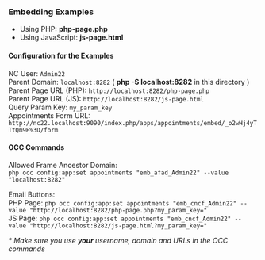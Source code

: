 ### Embedding Examples

- Using PHP: **php-page.php**
- Using JavaScript: **js-page.html**

#### Configuration for the Examples

NC User: `Admin22`  
Parent Domain: `localhost:8282` ( **php -S localhost:8282** in this directory )  
Parent Page URL (PHP): `http://localhost:8282/php-page.php`  
Parent Page URL (JS): `http://localhost:8282/js-page.html`  
Query Param Key: `my_param_key`  
Appointments Form URL: `http://nc22.localhost:9090/index.php/apps/appointments/embed/_o2wHj4yTTtQm9E%3D/form`

#### OCC Commands

Allowed Frame Ancestor Domain:  
`php occ config:app:set appointments "emb_afad_Admin22" --value "localhost:8282"`

Email Buttons:  
PHP Page: `php occ config:app:set appointments "emb_cncf_Admin22" --value "http://localhost:8282/php-page.php?my_param_key="`  
JS Page: `php occ config:app:set appointments "emb_cncf_Admin22" --value "http://localhost:8282/js-page.html?my_param_key="`

_* Make sure you use **your** username, domain and URLs in the OCC commands_